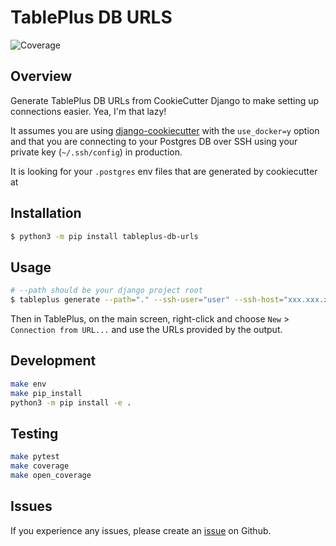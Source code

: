 # TablePlus DB URLS

![Coverage](https://img.shields.io/badge/coverage-98%25-brightgreen)

<!-- ![Code Style](https://img.shields.io/badge/code_style-ruff-black) -->

## Overview

Generate TablePlus DB URLs from CookieCutter Django to make setting up connections easier. Yea, I'm that lazy!

It assumes you are using [django-cookiecutter](https://github.com/cookiecutter/cookiecutter-django) with the `use_docker=y` option and that you are connecting to your Postgres DB over SSH using your private key (`~/.ssh/config`) in production.

It is looking for your `.postgres` env files that are generated by cookiecutter at

## Installation

```bash
$ python3 -m pip install tableplus-db-urls
```

## Usage

```bash
# --path should be your django project root
$ tableplus generate --path="." --ssh-user="user" --ssh-host="xxx.xxx.x.x"
```

Then in TablePlus, on the main screen, right-click and choose `New` > `Connection from URL...` and use the URLs provided by the output.

## Development

```bash
make env
make pip_install
python3 -m pip install -e .
```

## Testing

```bash
make pytest
make coverage
make open_coverage
```

## Issues

If you experience any issues, please create an [issue](https://github.com/tsantor/tableplus-db-urls/issues) on Github.
